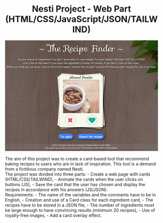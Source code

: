 <h1 align="center"> Nesti Project - Web Part (HTML/CSS/JavaScript/JSON/TAILWIND)</h1>

<p align="center">
<img src="https://github.com/Tibo30/JsNesti/blob/master/assets/pictures/img-readme.jpg">
</p>

<p>
The aim of this project was to create a card-based tool that recommend baking recipes to users who are in lack of inspiration. This tool is a demand from a fictitious company named Nesti.  
<br>
The project was divided into three parts:  
- Create a web page with cards (HTML/CSS/TAILWIND),  
- Animate the cards when the user clicks on buttons (JS),  
- Save the card that the user has chosen and display the recipes in accordance with his answers (JS/JSON).
<br>
Requirements:  
- The name of the variables and the comments have to be in English,
- Creation and use of a Card class for each ingredient card,
- The recipes have to be stored in a JSON file,
- The number of ingredients must be large enough to have convincing results (minimum 20 recipes),
- Use of royalty-free images,
- Add a card overlay effect.
 </p>
